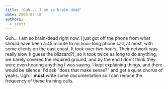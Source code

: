 ```yaml
---
title: 'Guh... I am so brain-dead'
date: 2003-02-18
authors:
  - scott
---
```


Guh... I am so brain-dead right now. I just got off the phone from what should have been a 45 minute to an hour-long phone call, at most, with some clients on the east coast. It took over two hours. Their network was really slow (I guess the blizzard?), so it took twice as long to do anything, we barely covered the required ground, and by the end I don't think they were even hearing anything I was saying. I kept explaining things, and there would be silence. I'd ask "does that make sense?" and get a quiet chorus of yeahs. Ugh. I **must** write some documentation so I can reduce the frequency of these training calls.
